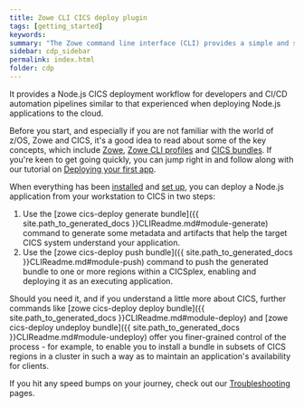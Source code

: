```yaml
---
title: Zowe CLI CICS deploy plugin
tags: [getting_started]
keywords:
summary: "The Zowe command line interface (CLI) provides a simple and streamlined way to interact with IBM z/OS. The cics-deploy plugin extends the Zowe CLI to deploy Node.js applications developed on a workstation to IBM CICS Transaction Server for z/OS (CICS)."
sidebar: cdp_sidebar
permalink: index.html
folder: cdp
---
```


It provides a Node.js CICS deployment workflow for developers and CI/CD automation pipelines similar to that experienced when deploying Node.js applications to the cloud.

Before you start, and especially if you are not familiar with the world of z/OS, Zowe and CICS, it's a good idea to read about some of the key concepts, which include [Zowe](cdp-zowe-and-cli), [Zowe CLI profiles](cdp-zowe-profiles) and [CICS bundles](cdp-cics-bundles). If you're keen to get going quickly, you can jump right in and follow along with our tutorial on [Deploying your first app](cdp-Deploying-your-first-app).

When everything has been [installed](cdp-Installation) and [set up](cdp-Create-Zowe-CLI-profiles), you can deploy a Node.js application from your workstation to CICS in two steps:

1. Use the [zowe cics-deploy generate bundle]({{ site.path_to_generated_docs }}CLIReadme.md#module-generate) command to generate some metadata and artifacts that help the target CICS system understand your application.
1. Use the [zowe cics-deploy push bundle]({{ site.path_to_generated_docs }}CLIReadme.md#module-push) command to push the generated bundle to one or more regions within a CICSplex, enabling and deploying it as an executing application. 

Should you need it, and if you understand a little more about CICS, further commands like [zowe cics-deploy deploy bundle]({{ site.path_to_generated_docs }}CLIReadme.md#module-deploy) and [zowe cics-deploy undeploy bundle]({{ site.path_to_generated_docs }}CLIReadme.md#module-undeploy) offer you finer-grained control of the process - for example, to enable you to install a bundle in subsets of CICS regions in a cluster in such a way as to maintain an application's availability for clients.

If you hit any speed bumps on your journey, check out our [Troubleshooting](cdp-Troubleshooting-General) pages.